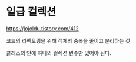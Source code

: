 # 일급 컬렉션

https://jojoldu.tistory.com/412

코드의 리펙토링을 위해 객체의 중복을 줄이고 분리하는 것

클래스의 안에 하나의 컬렉션 변수만 있어야 된다.



